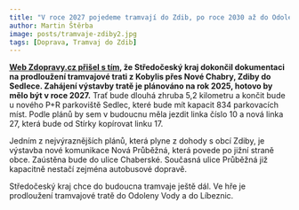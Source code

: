 ```yaml
---
title: "V roce 2027 pojedeme tramvají do Zdib, po roce 2030 až do Odoleny Vody a Líbeznic"
author: Martin Štěrba
image: posts/tramvaje-zdiby2.jpg
tags: [Doprava, Tramvaj do Zdib]
---
```


**[Web Zdopravy.cz přišel s tím](https://zdopravy.cz/tramvaji-do-zdib-do-ctyr-let-stredocesky-kraj-schvalil-i-pokracovani-do-odoleny-vody-182520/), že Středočeský kraj dokončil dokumentaci na prodloužení tramvajové trati z Kobylis přes Nové Chabry, Zdiby do Sedlece. Zahájení výstavby tratě je plánováno na rok 2025, hotovo by mělo být v roce 2027.** Trať bude dlouhá zhruba 5,2 kilometru a končit bude u nového P+R parkoviště Sedlec, které bude mít kapacit 834 parkovacích míst. Podle plánů by sem v budoucnu měla jezdit linka číslo 10 a nová linka 27, která bude od Stírky kopírovat linku 17.

Jedním z nejvýraznějších plánů, která plyne z dohody s obcí Zdiby, je výstavba nové komunikace Nová Průběžná, která povede po jižní straně obce. Zaústěna bude do ulice Chaberské. Současná ulice Průběžná již kapacitně nestačí zejména autobusové dopravě. 

Středočeský kraj chce do budoucna tramvaje ještě dál. Ve hře je prodloužení tramvajové tratě do Odoleny Vody a do Líbeznic.

